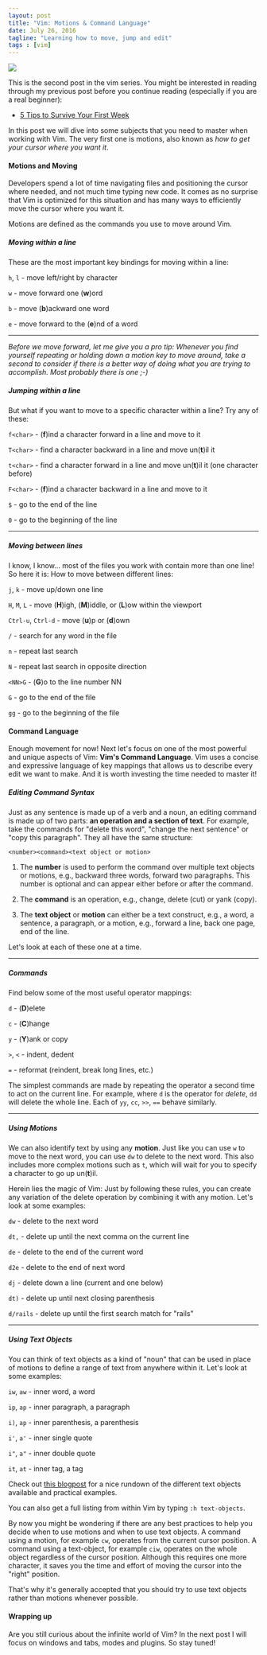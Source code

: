 ```yaml
---
layout: post
title: "Vim: Motions & Command Language"
date: July 26, 2016
tagline: "Learning how to move, jump and edit"
tags : [vim]
---
```


![][vim-logo]

This is the second post in the vim series. You might be interested in reading through my previous post before you continue reading (especially if you are a real beginner):

* [5 Tips to Survive Your First Week](http://devblog.springest.com/vim-5-tips-to-survive-your-first-week)

In this post we will dive into some subjects that you need to master when working with Vim. The very first one is motions, also known as _how to get your cursor where you want it_.

#### Motions and Moving

Developers spend a lot of time navigating files and positioning the cursor where needed, and not much time typing new code. It comes as no surprise that Vim is optimized for this situation and has many ways to efficiently move the cursor where you want it.

Motions are defined as the commands you use to move around Vim.

##### Moving within a line

These are the most important key bindings for moving within a line:

`h`, `l` - move left/right by character

`w` - move forward one (**w**)ord

`b` - move (**b**)ackward one word

`e` - move forward to the (**e**)nd of a word

---

_Before we move forward, let me give you a pro tip: Whenever you find yourself repeating or holding down a motion key to move around, take a second to consider if there is a better way of doing what you are trying to accomplish. Most probably there is one ;-)_

##### Jumping within a line

But what if you want to move to a specific character within a line? Try any of these:

`f<char>` - (**f**)ind a character forward in a line and move to it

`T<char>` - find a character backward in a line and move un(**t**)il it

`t<char>` - find a character forward in a line and move un(**t**)il it (one character before)

`F<char>` - (**f**)ind a character backward in a line and move to it

`$` - go to the end of the line

`0` - go to the beginning of the line

---

##### Moving between lines

I know, I know... most of the files you work with contain more than one line! So here it is: How to move between different lines:

`j`, `k` - move up/down one line

`H`, `M`, `L` - move (**H**)igh, (**M**)iddle, or (**L**)ow within the viewport

`Ctrl-u`, `Ctrl-d` - move (**u**)p or (**d**)own

`/` - search for any word in the file

`n` - repeat last search

`N` - repeat last search in opposite direction

`<NN>G` - (**G**)o to the line number NN

`G` - go to the end of the file

`gg` - go to the beginning of the file


#### Command Language

Enough movement for now! Next let's focus on one of the most powerful and unique aspects of Vim: **Vim's Command Language**. Vim uses a concise and expressive language of key mappings that allows us to describe every edit we want to make. And it is worth investing the time needed to master it!

##### Editing Command Syntax

Just as any sentence is made up of a verb and a noun, an editing command is made up of two parts: **an operation and a section of text**. For example, take the commands for "delete this word", "change the next sentence" or "copy this paragraph". They all have the same structure:

`<number><command><text object or motion>`

1. The **number** is used to perform the command over multiple text objects or motions, e.g., backward three words, forward two paragraphs. This number is optional and can appear either before or after the command.

2. The **command** is an operation, e.g., change, delete (cut) or yank (copy).

3. The **text object** or **motion** can either be a text construct, e.g., a word, a sentence, a paragraph, or a motion, e.g., forward a line, back one page, end of the line.

Let's look at each of these one at a time.

---

##### Commands

Find below some of the most useful operator mappings:

`d` - (**D**)elete

`c` - (**C**)hange

`y` - (**Y**)ank or copy

`>`, `<` - indent, dedent

`=` - reformat (reindent, break long lines, etc.)

The simplest commands are made by repeating the operator a second time to act on the current line. For example, where `d` is the operator for _delete_, `dd` will delete the whole line. Each of `yy`, `cc`, `>>`, `==` behave similarly.

---

##### Using Motions

We can also identify text by using any **motion**. Just like you can use `w` to move to the next word, you can use `dw` to delete to the next word. This also includes more complex motions such as `t`, which will wait for you to specify a character to go up un(**t**)il.

Herein lies the magic of Vim: Just by following these rules, you can create any variation of the delete operation by combining it with any motion. Let's look at some examples:

`dw` - delete to the next word

`dt,` - delete up until the next comma on the current line

`de` - delete to the end of the current word

`d2e` - delete to the end of next word

`dj` - delete down a line (current and one below)

`dt)` - delete up until next closing parenthesis

`d/rails` - delete up until the first search match for "rails"

---

##### Using Text Objects

You can think of text objects as a kind of "noun" that can be used in place of motions to define a range of text from anywhere within it. Let's look at some examples:

`iw`, `aw` - inner word, a word

`ip`, `ap` - inner paragraph, a paragraph

`i)`, `ap` - inner parenthesis, a parenthesis

`i'`, `a'` - inner single quote

`i"`, `a"` - inner double quote

`it`, `at` - inner tag, a tag

Check out [this blogpost](http://blog.carbonfive.com/2011/10/17/vim-text-objects-the-definitive-guide/) for a nice rundown of the different text objects available and practical examples.

You can also get a full listing from within Vim by typing `:h text-objects`.

By now you might be wondering if there are any best practices to help you decide when to use motions and when to use text objects. A command using a motion, for example `cw`, operates from the current cursor position. A command using a text-object, for example `ciw`, operates on the whole object regardless of the cursor position. Although this requires one more character, it saves you the time and effort of moving the cursor into the "right" position.

That's why it's generally accepted that you should try to use text objects rather than motions whenever possible.

#### Wrapping up

Are you still curious about the infinite world of Vim? In the next post I will focus on windows and tabs, modes and plugins. So stay tuned!

[vim-logo]: http://miriamtocino.github.io/images/posts/vim-logo.svg
